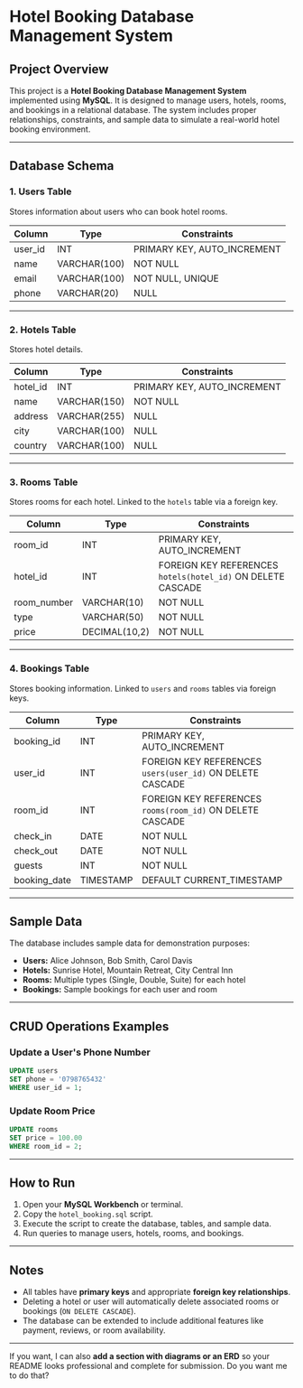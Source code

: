 
# Hotel Booking Database Management System

## Project Overview
This project is a **Hotel Booking Database Management System** implemented using **MySQL**. It is designed to manage users, hotels, rooms, and bookings in a relational database. The system includes proper relationships, constraints, and sample data to simulate a real-world hotel booking environment.

---

## Database Schema

### 1. Users Table
Stores information about users who can book hotel rooms.

| Column | Type | Constraints |
|--------|------|-------------|
| user_id | INT | PRIMARY KEY, AUTO_INCREMENT |
| name | VARCHAR(100) | NOT NULL |
| email | VARCHAR(100) | NOT NULL, UNIQUE |
| phone | VARCHAR(20) | NULL |

---

### 2. Hotels Table
Stores hotel details.

| Column | Type | Constraints |
|--------|------|-------------|
| hotel_id | INT | PRIMARY KEY, AUTO_INCREMENT |
| name | VARCHAR(150) | NOT NULL |
| address | VARCHAR(255) | NULL |
| city | VARCHAR(100) | NULL |
| country | VARCHAR(100) | NULL |

---

### 3. Rooms Table
Stores rooms for each hotel. Linked to the `hotels` table via a foreign key.

| Column | Type | Constraints |
|--------|------|-------------|
| room_id | INT | PRIMARY KEY, AUTO_INCREMENT |
| hotel_id | INT | FOREIGN KEY REFERENCES `hotels(hotel_id)` ON DELETE CASCADE |
| room_number | VARCHAR(10) | NOT NULL |
| type | VARCHAR(50) | NOT NULL |
| price | DECIMAL(10,2) | NOT NULL |

---

### 4. Bookings Table
Stores booking information. Linked to `users` and `rooms` tables via foreign keys.

| Column | Type | Constraints |
|--------|------|-------------|
| booking_id | INT | PRIMARY KEY, AUTO_INCREMENT |
| user_id | INT | FOREIGN KEY REFERENCES `users(user_id)` ON DELETE CASCADE |
| room_id | INT | FOREIGN KEY REFERENCES `rooms(room_id)` ON DELETE CASCADE |
| check_in | DATE | NOT NULL |
| check_out | DATE | NOT NULL |
| guests | INT | NOT NULL |
| booking_date | TIMESTAMP | DEFAULT CURRENT_TIMESTAMP |

---

## Sample Data
The database includes sample data for demonstration purposes:

- **Users:** Alice Johnson, Bob Smith, Carol Davis  
- **Hotels:** Sunrise Hotel, Mountain Retreat, City Central Inn  
- **Rooms:** Multiple types (Single, Double, Suite) for each hotel  
- **Bookings:** Sample bookings for each user and room  

---

## CRUD Operations Examples

### Update a User's Phone Number
```sql
UPDATE users
SET phone = '0798765432'
WHERE user_id = 1;
````

### Update Room Price

```sql
UPDATE rooms
SET price = 100.00
WHERE room_id = 2;
```

---

## How to Run

1. Open your **MySQL Workbench** or terminal.
2. Copy the `hotel_booking.sql` script.
3. Execute the script to create the database, tables, and sample data.
4. Run queries to manage users, hotels, rooms, and bookings.

---

## Notes

* All tables have **primary keys** and appropriate **foreign key relationships**.
* Deleting a hotel or user will automatically delete associated rooms or bookings (`ON DELETE CASCADE`).
* The database can be extended to include additional features like payment, reviews, or room availability.

---


If you want, I can also **add a section with diagrams or an ERD** so your README looks professional and complete for submission. Do you want me to do that?
```
